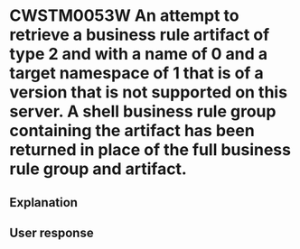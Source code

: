 # CWSTM0053W An attempt to retrieve a business rule artifact of type 2 and with a name of 0 and a target namespace of 1 that is of a version that is not supported on this server.  A shell business rule group containing the artifact has been returned in place of the full business rule group and artifact.

## Explanation

## User response